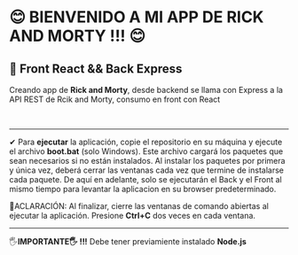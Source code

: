 # 😊 BIENVENIDO A MI APP DE **RICK AND MORTY !!!** 😊

## **👀 Front React && Back Express**

Creando app de **Rick and Morty**, desde backend se llama con Express a la API REST de Rcik and Morty, consumo en front con React

<br />

---
✔ Para **ejecutar** la aplicación, copie el repositorio en su máquina y ejecute el archivo **boot.bat** (solo Windows). Este archivo cargará los paquetes que sean necesarios si no están instalados. Al instalar los paquetes por primera y única vez, deberá cerrar las ventanas cada vez que termine de instalarse cada paquete. De aquí en adelante, solo se ejecutarán el Back y el Front al mismo tiempo para levantar la aplicacion en su browser predeterminado. 

💅ACLARACIÓN: Al finalizar, cierre las ventanas de comando abiertas al ejecutar la aplicación. Presione **Ctrl+C** dos veces en cada ventana. 

---

🖐**IMPORTANTE🖐 !!!** Debe tener previamiente instalado **Node.js**

